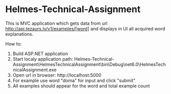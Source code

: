 # Helmes-Technical-Assignment

This is MVC application which gets data from url http://api.tezaurs.lv/v1/examples/[word] and displays in UI all acquired word explanations.

How to:
<ol>
  <li>Build ASP.NET application</li>
  <li>Start localy application path: Helmes-Technical-Assignment\HelmesTechnicalAssignment\bin\Debug\net6.0\HelmesTechnicalAssignment.exe</li>
  <li>Open url in browser: http://localhost:5000</li>
  <li>For example use word "doma" for input and click "submit"</li>
  <li>All examples should appear for the word and total example count</li>
 </ol>
